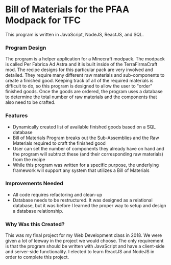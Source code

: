 # Bill of Materials for the PFAA Modpack for TFC

This program is written in JavaScript, NodeJS, ReactJS, and SQL.

### Program Design
The program is a helper application for a Minecraft modpack. The modpack is called Per Fabrica Ad Astra and it is built inside of the TerraFirmaCraft mod. The recipe designs for this particular pack are very involved and detailed. They require many different raw materials and sub-components to create a finished good. Keeping track of all of the required materials is difficult to do, so this program is designed to allow the user to "order" finished goods. Once the goods are ordered, the program uses a database to determine the total number of raw materials and the components that also need to be crafted.

### Features
* Dynamically created list of available finished goods based on a SQL database
* Bill of Materials Program breaks out the Sub-Assemblies and the Raw Materials required to craft the finished good
* User can set the number of components they already have on hand and the program will subtract these (and their corresponding raw materials) from the recipe
* While this program was written for a specific purpose, the underlying framework will support any system that utilizes a Bill of Materials

### Improvements Needed
* All code requires refactoring and clean-up
* Database needs to be restructured. It was designed as a relational database, but it was before I learned the proper way to setup and design a database relationship.

### Why Was this Created?
This was my final project for my Web Development class in 2018. We were given a lot of leeway in the project we would choose. The only requirement is that the program should be written with JavaScript and have a client-side and server-side functionality. I elected to learn ReactJS and NodeJS in order to complete this project.
